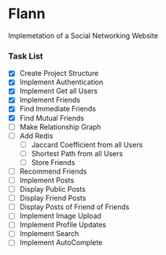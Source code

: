 # Flann
Implemetation of a Social Networking Website

### Task List
- [X] Create Project Structure
- [X] Implement Authentication
- [X] Implement Get all Users
- [X] Implement Friends
- [X] Find Immediate Friends
- [X] Find Mutual Friends
- [ ] Make Relationship Graph
- [ ] Add Redis 
  - [ ] Jaccard Coefficient from all Users
  - [ ] Shortest Path from all Users
  - [ ] Store Friends 
- [ ] Recommend Friends
- [ ] Implement Posts
- [ ] Display Public Posts
- [ ] Display Friend Posts
- [ ] Display Posts of Friend of Friends
- [ ] Implement Image Upload
- [ ] Implement Profile Updates
- [ ] Implement Search
- [ ] Implement AutoComplete